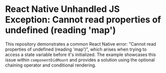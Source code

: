 # React Native Unhandled JS Exception: Cannot read properties of undefined (reading 'map')

This repository demonstrates a common React Native error: "Cannot read properties of undefined (reading 'map')", which arises when trying to access a state variable before it's initialized. The example showcases this issue within `componentDidMount` and provides a solution using the optional chaining operator and conditional rendering.